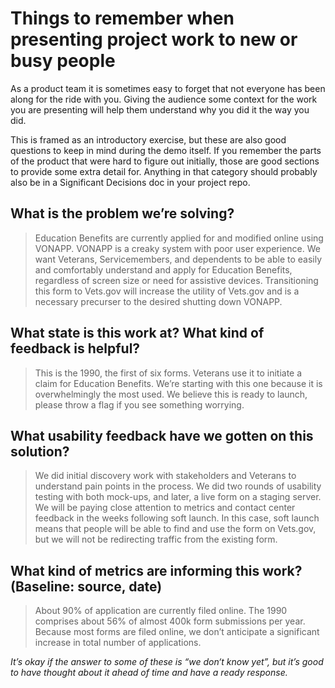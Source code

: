 # Things to remember when presenting project work to new or busy people
As a product team it is sometimes easy to forget that not everyone has been along for the ride with you. Giving the audience some context for the work you are presenting will help them understand why you did it the way you did. 

This is framed as an introductory exercise, but these are also good questions to keep in mind during the demo itself. If you remember the parts of the product that were hard to figure out initially, those are good sections to provide some extra detail for. Anything in that category should probably also be in a Significant Decisions doc in your project repo.

## What is the problem we’re solving?
> Education Benefits are currently applied for and modified online using VONAPP. VONAPP is a creaky system with poor user experience. We want Veterans, Servicemembers, and dependents to be able to easily and comfortably understand and apply for Education Benefits, regardless of screen size or need for assistive devices. Transitioning this form to Vets.gov will increase the utility of Vets.gov and is a necessary precurser to the desired shutting down VONAPP.

## What state is this work at? What kind of feedback is helpful?
> This is the 1990, the first of six forms. Veterans use it to initiate a claim for Education Benefits. We’re starting with this one because it is overwhelmingly the most used. We believe this is ready to launch, please throw a flag if you see something worrying.

## What usability feedback have we gotten on this solution?
> We did initial discovery work with stakeholders and Veterans to understand pain points in the process. We did two rounds of usability testing with both mock-ups, and later, a live form on a staging server. We will be paying close attention to metrics and contact center feedback in the weeks following soft launch. In this case, soft launch means that people will be able to find and use the form on Vets.gov, but we will not be redirecting traffic from the existing form.

## What kind of metrics are informing this work? (Baseline: source, date)
> About 90% of application are currently filed online. The 1990 comprises about 56% of almost 400k form submissions per year. Because most forms are filed online, we don’t anticipate a significant increase in total number of applications.

_It’s okay if the answer to some of these is “we don‘t know yet”, but it’s good to have thought about it ahead of time and have a ready response._
